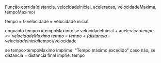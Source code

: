 Função corrida(distancia, velocidadeInicial, aceleracao, velocidadeMaxima, tempoMaximo)

tempo = 0
velocidade = velocidade inicial 

enquanto tempo<=tempoMaximo:
se velocidadeInicial + aceleracao*tempo <= velocidadeMaxima 
tempo = tempo + (distancia - velocidadeInicial*tempo)/velocidade



se tempo>tempoMaximo
imprime: "Tempo máximo excedido"
caso não, se distancia = distancia final
imprie: tempo
